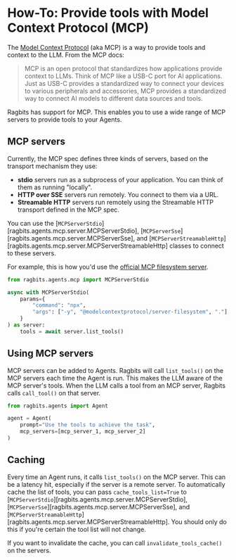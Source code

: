 # How-To: Provide tools with Model Context Protocol (MCP)

The [Model Context Protocol](https://modelcontextprotocol.io/introduction) (aka MCP) is a way to provide tools and context to the LLM. From the MCP docs:

> MCP is an open protocol that standardizes how applications provide context to LLMs. Think of MCP like a USB-C port for AI applications. Just as USB-C provides a standardized way to connect your devices to various peripherals and accessories, MCP provides a standardized way to connect AI models to different data sources and tools.

Ragbits has support for MCP. This enables you to use a wide range of MCP servers to provide tools to your Agents.

## MCP servers

Currently, the MCP spec defines three kinds of servers, based on the transport mechanism they use:

- **stdio** servers run as a subprocess of your application. You can think of them as running "locally".
- **HTTP over SSE** servers run remotely. You connect to them via a URL.
- **Streamable HTTP** servers run remotely using the Streamable HTTP transport defined in the MCP spec.

You can use the [`MCPServerStdio`][ragbits.agents.mcp.server.MCPServerStdio], [`MCPServerSse`][ragbits.agents.mcp.server.MCPServerSse], and [`MCPServerStreamableHttp`][ragbits.agents.mcp.server.MCPServerStreamableHttp] classes to connect to these servers.

For example, this is how you'd use the [official MCP filesystem server](https://www.npmjs.com/package/@modelcontextprotocol/server-filesystem).

```python
from ragbits.agents.mcp import MCPServerStdio

async with MCPServerStdio(
    params={
        "command": "npx",
        "args": ["-y", "@modelcontextprotocol/server-filesystem", "."],
    }
) as server:
    tools = await server.list_tools()
```

## Using MCP servers

MCP servers can be added to Agents. Ragbits will call `list_tools()` on the MCP servers each time the Agent is run. This makes the LLM aware of the MCP server's tools. When the LLM calls a tool from an MCP server, Ragbits calls `call_tool()` on that server.

```python
from ragbits.agents import Agent

agent = Agent(
    prompt="Use the tools to achieve the task",
    mcp_servers=[mcp_server_1, mcp_server_2]
)
```

## Caching

Every time an Agent runs, it calls `list_tools()` on the MCP server. This can be a latency hit, especially if the server is a remote server. To automatically cache the list of tools, you can pass `cache_tools_list=True` to [`MCPServerStdio`][ragbits.agents.mcp.server.MCPServerStdio], [`MCPServerSse`][ragbits.agents.mcp.server.MCPServerSse], and [`MCPServerStreamableHttp`][ragbits.agents.mcp.server.MCPServerStreamableHttp]. You should only do this if you're certain the tool list will not change.

If you want to invalidate the cache, you can call `invalidate_tools_cache()` on the servers.
